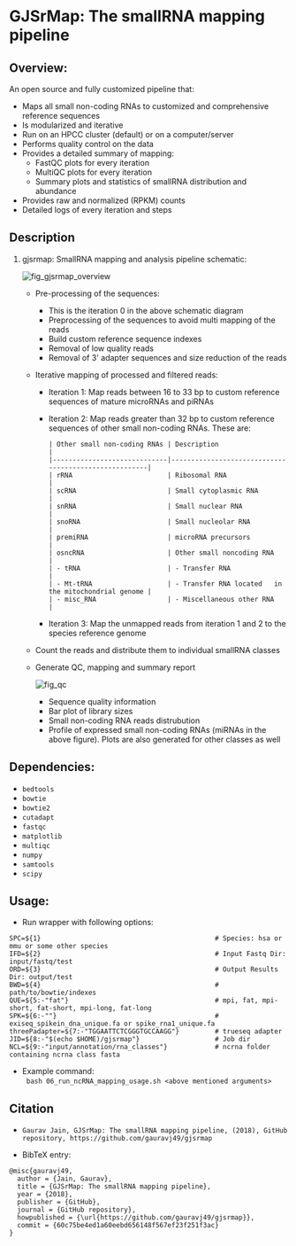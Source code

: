 


GJSrMap: The smallRNA mapping pipeline
====================================================

## Overview: 
An open source and fully customized pipeline that:
* Maps all small non-coding RNAs to customized and comprehensive reference sequences
* Is modularized and iterative
* Run on an HPCC cluster (default) or on a computer/server
* Performs quality control on the data
* Provides a detailed summary of mapping:
	* FastQC plots for every iteration
	* MultiQC plots for every iteration
	* Summary plots and statistics of smallRNA distribution and abundance
* Provides raw and normalized (RPKM) counts 
* Detailed logs of every iteration and steps

## Description
1. gjsrmap: SmallRNA mapping and analysis pipeline schematic:  

   ![fig_gjsrmap_overview](https://user-images.githubusercontent.com/10153240/50408167-63380900-07e6-11e9-8e93-f1716a5233f0.jpg)  

	- Pre-processing of the sequences:
		- This is the iteration 0 in the above schematic diagram
		- Preprocessing of the sequences to avoid multi mapping of the reads 
		- Build custom reference sequence indexes
		- Removal of low quality reads
		- Removal of 3' adapter sequences and size reduction of the reads

	- Iterative mapping of processed and filtered reads:
		- Iteration 1: Map reads between 16 to 33 bp to custom reference sequences of mature microRNAs and piRNAs  

		- Iteration 2: Map reads greater than 32 bp to custom reference sequences of other small non-coding RNAs. These are:  
		  ```
		  | Other small non-coding RNAs | Description                                          |
		  |-----------------------------|------------------------------------------------------|
		  | rRNA                        | Ribosomal RNA                                        |
		  | scRNA                       | Small cytoplasmic RNA                                |
		  | snRNA                       | Small nuclear RNA                                    |
		  | snoRNA                      | Small nucleolar RNA                                  |
		  | premiRNA                    | microRNA precursors                                  |
		  | osncRNA                     | Other small noncoding RNA                            |
		  | - tRNA                      | - Transfer RNA                                       |
		  | - Mt-tRNA                   | - Transfer RNA located   in the mitochondrial genome |
		  | - misc_RNA                  | - Miscellaneous other RNA                            |

		  ```
		- Iteration 3: Map the unmapped reads from iteration 1 and 2 to the species reference genome

	- Count the reads and distribute them to individual smallRNA classes

	- Generate QC, mapping and summary report

	  ![fig_qc](https://user-images.githubusercontent.com/10153240/50408146-20763100-07e6-11e9-9002-9f70682b8cff.jpg)

	  	- Sequence quality information
		- Bar plot of library sizes
		- Small non-coding RNA reads distrubution
		- Profile of expressed small non-coding RNAs (miRNAs in the above figure). Plots are also generated for other classes  as well

## Dependencies:
* ``bedtools``
* ``bowtie``
* ``bowtie2``
* ``cutadapt``
* ``fastqc``
* ``matplotlib``
* ``multiqc``
* ``numpy``
* ``samtools``
* ``scipy``

## Usage:

- Run wrapper with following options:
```
SPC=${1}                                            # Species: hsa or mmu or some other species
IFD=${2}                                            # Input Fastq Dir: input/fastq/test
ORD=${3}                                            # Output Results Dir: output/test
BWD=${4}                                            # path/to/bowtie/indexes
QUE=${5:-"fat"}                                     # mpi, fat, mpi-short, fat-short, mpi-long, fat-long
SPK=${6:-""}                                        # exiseq_spikein_dna_unique.fa or spike_rna1_unique.fa
threePadapter=${7:-"TGGAATTCTCGGGTGCCAAGG"}         # trueseq adapter
JID=${8:-"$(echo $HOME)/gjsrmap"}                   # Job dir
NCL=${9:-"input/annotation/rna_classes"}            # ncrna folder containing ncrna class fasta
```

- Example command:  
`` bash 06_run_ncRNA_mapping_usage.sh <above mentioned arguments>``

## Citation

- ```Gaurav Jain, GJSrMap: The smallRNA mapping pipeline, (2018), GitHub repository, https://github.com/gauravj49/gjsrmap```

- BibTeX entry:
```
@misc{gauravj49,
  author = {Jain, Gaurav},
  title = {GJSrMap: The smallRNA mapping pipeline},
  year = {2018},
  publisher = {GitHub},
  journal = {GitHub repository},
  howpublished = {\url{https://github.com/gauravj49/gjsrmap}},
  commit = {60c75be4ed1a60eebd656148f567ef23f251f3ac}
}
```
